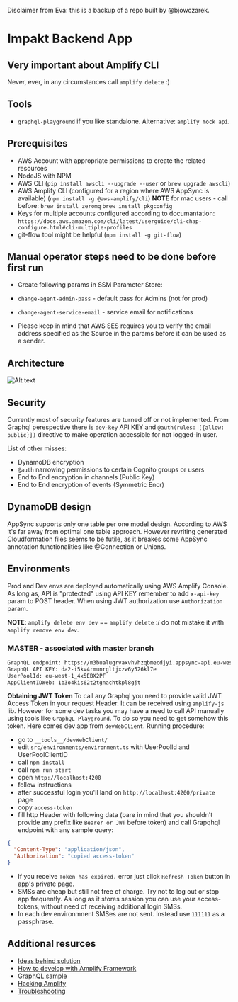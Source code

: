 Disclaimer from Eva: this is a backup of a repo built by @bjowczarek.

# Impakt Backend App

## Very important about Amplify CLI

Never, ever, in any circumstances call `amplify delete` :)

## Tools

- `graphql-playground` if you like standalone. Alternative: `amplify mock api`.

## Prerequisites

- AWS Account with appropriate permissions to create the related resources
- NodeJS with NPM
- AWS CLI (`pip install awscli --upgrade --user` or `brew upgrade awscli`)
- AWS Amplify CLI (configured for a region where AWS AppSync is available) (`npm install -g @aws-amplify/cli`) **NOTE** for mac users - call before: `brew install zeromq` `brew install pkgconfig`
- Keys for multiple accounts configured according to documantation: `https://docs.aws.amazon.com/cli/latest/userguide/cli-chap-configure.html#cli-multiple-profiles`
- git-flow tool might be helpful (`npm install -g git-flow`)

## Manual operator steps need to be done before first run

- Create following params in SSM Parameter Store:
- `change-agent-admin-pass` - default pass for Admins (not for prod)
- `change-agent-service-email` - service email for notifications

- Please keep in mind that AWS SES requires you to verify the email address specified as the Source in the params before it can be used as a sender.

## Architecture

![Alt text](__docs__/change-agent-arch-1.jpg 'diagram')

## Security

Currently most of security features are turned off or not implemented. From Graphql perespective there is `dev-key` API KEY and `@auth(rules: [{allow: public}])` directive to make operation accessible for not logged-in user.

List of other misses:

- DynamoDB encryption
- `@auth` narrowing permissions to certain Cognito groups or users
- End to End encryption in channels (Public Key)
- End to End encryption of events (Symmetric Encr)

## DynamoDB design

AppSync supports only one table per one model design. According to AWS it's far away from optimal one table approach. However revriting generated Cloudformation files seems to be futile, as it breakes some AppSync annotation functionalities like @Connection or Unions.

## Environments

Prod and Dev envs are deployed automatically using AWS Amplify Console.
As long as, API is "protected" using API KEY remember to add `x-api-key` param to POST header. When using JWT authorization use `Authorization` param.

**NOTE**: `amplify delete env dev` == `amplify delete` :/ do not mistake it with `amplify remove env dev`.

### MASTER - associated with master branch

```txt
GraphQL endpoint: https://m3bualugrvaxvhvhzqbmecdjyi.appsync-api.eu-west-1.amazonaws.com/graphql
GraphQL API KEY: da2-i5kv4rmunrgltjxzw6y526kl7e
UserPoolId: eu-west-1_4x5EBX2PF
AppClientIDWeb: 1b3o4kis62t2tgnachtkpl8gjt
```

**Obtaining JWT Token** To call any Graphql you need to provide valid JWT Access Token in your request Header. It can be received using `amplify-js` lib. However for some dev tasks you may have a need to call API manually using tools like `GraphQL Playground`. To do so you need to get somehow this token. Here comes dev app from `devWebClient`. Running procedure:

- go to `__tools__/devWebClient/`
- edit `src/environments/environment.ts` with UserPoolId and UserPoolClientID
- call `npm install`
- call `npm run start`
- open `http://localhost:4200`
- follow instructions
- after successful login you'll land on `http://localhost:4200/private` page
- copy `access-token`
- fill http Header with following data (bare in mind that you shouldn't provide any prefix like `Bearer or JWT` before token) and call Grapqhql endpoint with any sample query:

```json
{
  "Content-Type": "application/json",
  "Authorization": "copied access-token"
}
```

- If you receive `Token has expired.` error just click `Refresh Token` button in app's private page.
- SMSs are cheap but still not free of charge. Try not to log out or stop app frequently. As long as it stores session you can use your access-tokens, without need of receiving additional login SMSs.
- In each dev environmnent SMSes are not sent. Instead use `111111` as a passphrase.

## Additional resurces

- [Ideas behind solution](/__docs__/ideas.md)
- [How to develop with Amplify Framework](/__docs__/howto.md)
- [GraphQL sample](/__docs__/graphql.md)
- [Hacking Amplify](__docs__/hacking.md)
- [Troubleshooting](/__docs__/bug.md)
